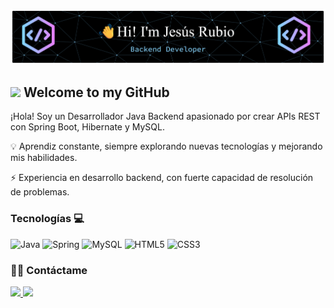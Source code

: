 <p align="center">
  <img alt="Jesus Rubio" src="banner.png">
</p>
<h2>
<img src="https://media1.giphy.com/media/v1.Y2lkPTc5MGI3NjExcmFpYnhnMDcxamNhb3E1cGh0cDAxdzI1OTN0YnZpOWJub3ZwNHV0eiZlcD12MV9pbnRlcm5hbF9naWZfYnlfaWQmY3Q9cw/We5pjY9tr4BV40UnXL/giphy.gif" width="80"/> Welcome to my GitHub</h2>

¡Hola! Soy un Desarrollador Java Backend apasionado por crear APIs REST con Spring Boot, Hibernate y MySQL.

💡 Aprendiz constante, siempre explorando nuevas tecnologías y mejorando mis habilidades.  

⚡ Experiencia en desarrollo backend, con fuerte capacidad de resolución de problemas.

### Tecnologías 💻
![Java](https://img.shields.io/badge/java-%23ED8B00.svg?style=for-the-badge&logo=openjdk&logoColor=white)
![Spring](https://img.shields.io/badge/spring-%236DB33F.svg?style=for-the-badge&logo=spring&logoColor=white)
![MySQL](https://img.shields.io/badge/mysql-4479A1.svg?style=for-the-badge&logo=mysql&logoColor=white)
![HTML5](https://img.shields.io/badge/html5-%23E34F26.svg?style=for-the-badge&logo=html5&logoColor=white)
![CSS3](https://img.shields.io/badge/css3-%231572B6.svg?style=for-the-badge&logo=css3&logoColor=white)

### 🤝🏻 Contáctame
<a href="#">
<img src="https://img.shields.io/badge/LINKEDIN-LINKEDIN?style=for-the-badge&label=MODIFICAR&labelColor=black&color=blue" />
</a>
<a href="mailto:jesusantoniorubiot@gmail.com">
<img src="https://img.shields.io/badge/GMAIL-GMAIL?style=for-the-badge&label=jesusantoniorubiot%40gmail.com&labelColor=black&color=EA4335" />
</a>


<!--
**Rubioj17/Rubioj17** is a ✨ _special_ ✨ repository because its `README.md` (this file) appears on your GitHub profile.

Here are some ideas to get you started:

- 🔭 I’m currently working on ...
- 🌱 I’m currently learning ...
- 👯 I’m looking to collaborate on ...
- 🤔 I’m looking for help with ...
- 💬 Ask me about ...
- 📫 How to reach me: ...
- 😄 Pronouns: ...
- ⚡ Fun fact: ...
-->
